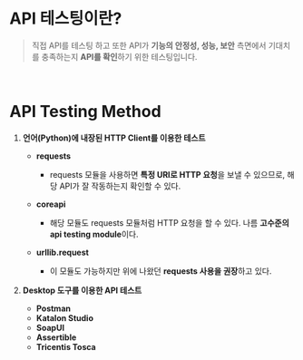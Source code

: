 # **API 테스팅이란?**

> 직접 API를 테스팅 하고 또한 API가 **기능의 안정성, 성능, 보안** 측면에서 기대치를 충족하는지 **API를 확인**하기 위한 테스팅입니다.

<br>

# **API Testing Method**

1. **언어(Python)에 내장된 HTTP Client를 이용한 테스트**

    - **requests**
        - requests 모듈을 사용하면 **특정 URI로 HTTP 요청**을 보낼 수 있으므로, 해당 API가 잘 작동하는지 확인할 수 있다.

    - **coreapi**
        - 해당 모듈도 requests 모듈처럼 HTTP 요청을 할 수 있다. 나름 **고수준의 api testing module**이다.

    - **urllib.request**
        - 이 모듈도 가능하지만 위에 나왔던 **requests 사용을 권장**하고 있다.

2. **Desktop 도구를 이용한 API 테스트**

    - **Postman**
    - **Katalon Studio**
    - **SoapUI**
    - **Assertible**
    - **Tricentis Tosca**